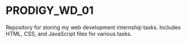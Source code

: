 # PRODIGY_WD_01
Repository for storing my web development internship tasks. Includes HTML, CSS, and JavaScript files for various tasks. 
